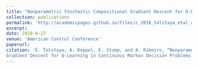 ```yaml
---
title: "Nonparametric Stochastic Compositional Gradient Descent for Q-Learning in Continuous Markov Decision Problems"
collection: publications
permalink: 'http://academicpages.github.io/files/c_2018_tolstaya_etal_a.pdf'
excerpt: 
date: 2018-6-27
venue: 'American Control Conference'
paperurl: 
citation: 'E. Tolstaya, A. Koppel, E. Stump, and A. Ribeiro, ”Nonparametric Stochastic Compositional
Gradient Descent for Q-Learning in Continuous Markov Decision Problems,”, American Control Conference, June 27-29, 2018.'
---
```




